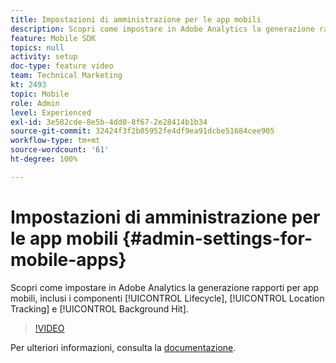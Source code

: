 ```yaml
---
title: Impostazioni di amministrazione per le app mobili
description: Scopri come impostare in Adobe Analytics la generazione rapporti per app mobili, compresi quelli sul ciclo di vita, il tracciamento della posizione e gli hit in background.
feature: Mobile SDK
topics: null
activity: setup
doc-type: feature video
team: Technical Marketing
kt: 2493
topic: Mobile
role: Admin
level: Experienced
exl-id: 3e582cde-8e5b-4dd0-8f67-2e28414b1b34
source-git-commit: 32424f3f2b05952fe4df9ea91dcbe51684cee905
workflow-type: tm+mt
source-wordcount: '61'
ht-degree: 100%

---
```


# Impostazioni di amministrazione per le app mobili {#admin-settings-for-mobile-apps}

Scopri come impostare in Adobe Analytics la generazione rapporti per app mobili, inclusi i componenti [!UICONTROL Lifecycle], [!UICONTROL Location Tracking] e [!UICONTROL Background Hit].

>[!VIDEO](https://video.tv.adobe.com/v/25961/?quality=12)

Per ulteriori informazioni, consulta la [documentazione](https://marketing.adobe.com/resources/help/it_IT/mobile/gs.html).
